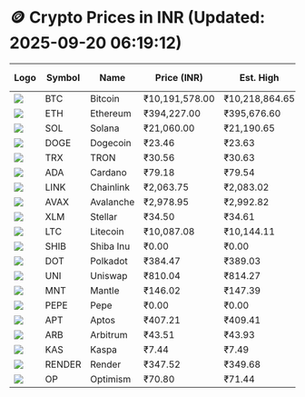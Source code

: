 # 🪙 Crypto Prices in INR (Updated: 2025-09-20 06:19:12)

| Logo | Symbol | Name       | Price (INR) | Est. High | Est. Low | Gross Profit | Fees | Net Profit | ROI % |
|------|--------|------------|-------------|-----------|----------|---------------|------|-------------|--------|
| ![](https://coin-images.coingecko.com/coins/images/1/large/bitcoin.png?1696501400) | BTC    | Bitcoin    | ₹10,191,578.00 | ₹10,218,864.65 | ₹10,164,291.35 | ₹536.91 | ₹200.00 | ₹336.91 | 0.34% |
| ![](https://coin-images.coingecko.com/coins/images/279/large/ethereum.png?1696501628) | ETH    | Ethereum   | ₹394,227.00 | ₹395,676.60 | ₹392,777.40 | ₹738.13 | ₹200.00 | ₹538.13 | 0.54% |
| ![](https://coin-images.coingecko.com/coins/images/4128/large/solana.png?1718769756) | SOL    | Solana     | ₹21,060.00 | ₹21,190.65 | ₹20,929.35 | ₹1,248.49 | ₹200.00 | ₹1,048.49 | 1.05% |
| ![](https://coin-images.coingecko.com/coins/images/5/large/dogecoin.png?1696501409) | DOGE   | Dogecoin   | ₹23.46 | ₹23.63 | ₹23.29 | ₹1,494.46 | ₹200.00 | ₹1,294.46 | 1.29% |
| ![](https://coin-images.coingecko.com/coins/images/1094/large/tron-logo.png?1696502193) | TRX    | TRON       | ₹30.56 | ₹30.63 | ₹30.49 | ₹452.59 | ₹200.00 | ₹252.59 | 0.25% |
| ![](https://coin-images.coingecko.com/coins/images/975/large/cardano.png?1696502090) | ADA    | Cardano    | ₹79.18 | ₹79.54 | ₹78.82 | ₹902.00 | ₹200.00 | ₹702.00 | 0.70% |
| ![](https://coin-images.coingecko.com/coins/images/877/large/chainlink-new-logo.png?1696502009) | LINK   | Chainlink  | ₹2,063.75 | ₹2,083.02 | ₹2,044.48 | ₹1,885.13 | ₹200.00 | ₹1,685.13 | 1.69% |
| ![](https://coin-images.coingecko.com/coins/images/12559/large/Avalanche_Circle_RedWhite_Trans.png?1696512369) | AVAX   | Avalanche  | ₹2,978.95 | ₹2,992.82 | ₹2,965.08 | ₹935.39 | ₹200.00 | ₹735.39 | 0.74% |
| ![](https://coin-images.coingecko.com/coins/images/100/large/fmpFRHHQ_400x400.jpg?1735231350) | XLM    | Stellar    | ₹34.50 | ₹34.61 | ₹34.39 | ₹619.30 | ₹200.00 | ₹419.30 | 0.42% |
| ![](https://coin-images.coingecko.com/coins/images/2/large/litecoin.png?1696501400) | LTC    | Litecoin   | ₹10,087.08 | ₹10,144.11 | ₹10,030.05 | ₹1,137.18 | ₹200.00 | ₹937.18 | 0.94% |
| ![](https://coin-images.coingecko.com/coins/images/11939/large/shiba.png?1696511800) | SHIB   | Shiba Inu  | ₹0.00 | ₹0.00 | ₹0.00 | ₹1,072.78 | ₹200.00 | ₹872.78 | 0.87% |
| ![](https://coin-images.coingecko.com/coins/images/12171/large/polkadot.png?1696512008) | DOT    | Polkadot   | ₹384.47 | ₹389.03 | ₹379.91 | ₹2,398.17 | ₹200.00 | ₹2,198.17 | 2.20% |
| ![](https://coin-images.coingecko.com/coins/images/12504/large/uniswap-logo.png?1720676669) | UNI    | Uniswap    | ₹810.04 | ₹814.27 | ₹805.81 | ₹1,049.13 | ₹200.00 | ₹849.13 | 0.85% |
| ![](https://coin-images.coingecko.com/coins/images/30980/large/Mantle-Logo-mark.png?1739213200) | MNT    | Mantle     | ₹146.02 | ₹147.39 | ₹144.65 | ₹1,897.72 | ₹200.00 | ₹1,697.72 | 1.70% |
| ![](https://coin-images.coingecko.com/coins/images/29850/large/pepe-token.jpeg?1696528776) | PEPE   | Pepe       | ₹0.00 | ₹0.00 | ₹0.00 | ₹1,191.02 | ₹200.00 | ₹991.02 | 0.99% |
| ![](https://coin-images.coingecko.com/coins/images/26455/large/aptos_round.png?1696525528) | APT    | Aptos      | ₹407.21 | ₹409.41 | ₹405.01 | ₹1,086.64 | ₹200.00 | ₹886.64 | 0.89% |
| ![](https://coin-images.coingecko.com/coins/images/16547/large/arb.jpg?1721358242) | ARB    | Arbitrum   | ₹43.51 | ₹43.93 | ₹43.09 | ₹1,970.50 | ₹200.00 | ₹1,770.50 | 1.77% |
| ![](https://coin-images.coingecko.com/coins/images/25751/large/kaspa-icon-exchanges.png?1696524837) | KAS    | Kaspa      | ₹7.44 | ₹7.49 | ₹7.40 | ₹1,217.04 | ₹200.00 | ₹1,017.04 | 1.02% |
| ![](https://coin-images.coingecko.com/coins/images/11636/large/rndr.png?1696511529) | RENDER | Render     | ₹347.52 | ₹349.68 | ₹345.36 | ₹1,251.74 | ₹200.00 | ₹1,051.74 | 1.05% |
| ![](https://coin-images.coingecko.com/coins/images/25244/large/Optimism.png?1696524385) | OP     | Optimism   | ₹70.80 | ₹71.44 | ₹70.16 | ₹1,830.15 | ₹200.00 | ₹1,630.15 | 1.63% |
